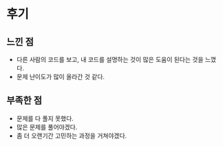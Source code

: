 # 후기

## 느낀 점

- 다른 사람의 코드를 보고, 내 코드를 설명하는 것이 많은  도움이 된다는 것을 느꼈다.
- 문제 난이도가 많이 올라간 것 같다.



## 부족한 점

- 문제를 다 풀지 못했다.
- 많은 문제를 풀어야겠다.
- 좀 더 오랜기간 고민하는 과정을 거쳐야겠다.
